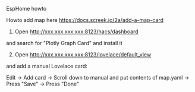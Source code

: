 EspHome howto

Howto add map here
https://docs.screek.io/2a/add-a-map-card

1. Open http://xxx.xxx.xxx.xxx:8123/hacs/dashboard

and search for "Plotly Graph Card" and install it

2. Open http://xxx.xxx.xxx.xxx:8123/lovelace/default_view 

and add a manual Lovelace card:

Edit -> Add card -> Scroll down to manual and put contents of map.yaml  -> Press "Save" -> Press "Done"
